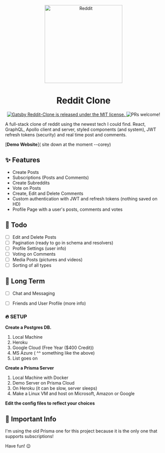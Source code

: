 <p align="center">
  <a href="https://www.reddit.com">
    <img alt="Reddit" width="250" height="250" src="https://www.redditinc.com/assets/images/site/reddit-logo.png" />
  </a>
</p>
<h1 align="center">
  Reddit Clone
</h1>

<p align="center">
  <a href="https://github.com/burnsco/reddit-clone/blob/master/LICENSE">
    <img src="https://img.shields.io/badge/license-MIT-blue.svg" alt="Gatsby Reddit-Clone is released under the MIT license." />
  </a>
  <img src="https://img.shields.io/badge/PRs-welcome-brightgreen.svg" alt="PRs welcome!" />
</p>

A full-stack clone of reddit using the newest tech I could find. 
React, GraphQL, Apollo client and server, styled components (and system), JWT refresh tokens (security) and real time post and comments.

[**Demo Website**]( site down at the moment --corey)

## ✨ Features

- Create Posts
- Subscriptions (Posts and Comments)
- Create Subreddits 
- Vote on Posts
- Create, Edit and Delete Comments
- Custom authentication with JWT and refresh tokens (nothing saved on HD)
- Profile Page with a user's posts, comments and votes


## 🎉 Todo

- [ ] Edit and Delete Posts
- [ ] Pagination (ready to go in schema and resolvers)
- [ ] Profile Settings (user info)
- [ ] Voting on Comments
- [ ] Media Posts (pictures and videos)
- [ ] Sorting of all types

## 🚀 Long Term 

- [ ] Chat and Messaging
- [ ] Friends and User Profile (more info)


### 🔥 SETUP

**Create a Postgres DB.**

1. Local Machine
2. Heroku 
3. Google Cloud (Free Year (\$400 Credit))
4. MS Azure ( ^^ something like the above)
5. List goes on

**Create a Prisma Server**

1. Local Machine with Docker
2. Demo Server on Prisma Cloud
3. On Heroku (it can be slow, server sleeps)
4. Make a Linux VM and host on Microsoft, Amazon or Google

**Edit the config files to reflect your choices**

## 📝 Important Info

I'm using the old Prisma one for this project because it is the only one 
that supports subscriptions!

Have fun! 😉 


